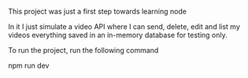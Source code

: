 This project was just a first step towards learning node

In it I just simulate a video API where I can send, delete, edit and list my videos
everything saved in an in-memory database for testing only.


To run the project, run the following command

npm run dev
